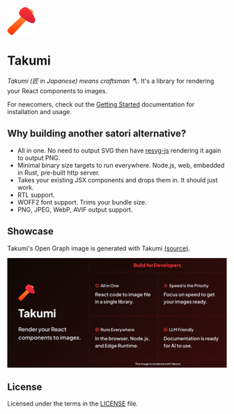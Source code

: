 <img src="./assets/images/takumi.svg" alt="Takumi" width="64" />

# Takumi

_Takumi (匠 in Japanese) means craftsman 🪓_. It's a library for rendering your React components to images.

For newcomers, check out the [Getting Started](https://takumi.kane.tw/docs/getting-started) documentation for installation and usage.

## Why building another satori alternative?

- All in one. No need to output SVG then have [resvg-js](https://github.com/thx/resvg-js) rendering it again to output PNG.
- Minimal binary size targets to run everywhere. Node.js, web, embedded in Rust, pre-built http server.
- Takes your existing JSX components and drops them in. It should just work.
- RTL support.
- WOFF2 font support. Trims your bundle size.
- PNG, JPEG, WebP, AVIF output support.

## Showcase

Takumi's Open Graph image is generated with Takumi [(source)](./example/twitter-images/components/og-image.tsx).

![Takumi OG Image](./example/twitter-images/output/og-image.png)

## License

Licensed under the terms in the [LICENSE](LICENSE) file.
